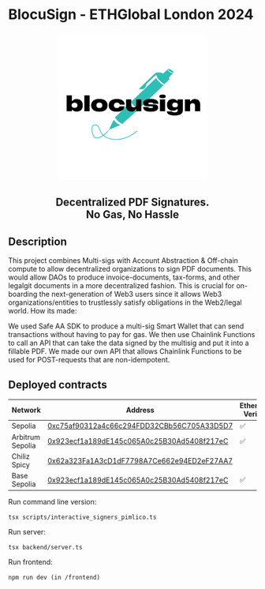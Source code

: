 # BlocuSign - ETHGlobal London 2024

<p align="center">
  <img src="img/Blocusign_logo.png" alt="Logo" width="300">
</p>

<h2 align="center">
Decentralized PDF Signatures.<br>
No Gas, No Hassle
</p>


## Description

This project combines Multi-sigs with Account Abstraction & Off-chain compute to allow decentralized organizations to sign PDF documents.  This would allow DAOs to produce invoice-documents, tax-forms, and other legalgit documents in a more decentralized fashion. This is crucial for on-boarding the next-generation of Web3 users since it allows Web3 organizations/entities to trustlessly satisfy obligations in the Web2/legal world.
How its made: 

We used Safe AA SDK to produce a multi-sig Smart Wallet that can send transactions without having to pay for gas. We then use Chainlink Functions to call an API that can take the data signed by the multisig and put it into a fillable PDF. We made our own API that allows Chainlink Functions to be used for POST-requests that are non-idempotent.


## Deployed contracts

| Network | Address | Etherscan Verified |
| --------------- | --------------- | --- |
| Sepolia  | [0xc75af90312a4c66c294FDD32CBb56C705A33D5D7](https://sepolia.etherscan.io/address/0xc75af90312a4c66c294FDD32CBb56C705A33D5D7)  | :white_check_mark:  |
| Arbitrum Sepolia | [0x923ecf1a189dE145c065A0c25B30Ad5408f217eC](https://sepolia.arbiscan.io/address/0x923ecf1a189dE145c065A0c25B30Ad5408f217eC) |:white_check_mark:  |
| Chiliz Spicy | [0x62a323Fa1A3cD1dF7798A7Ce662e94ED2eF27AA7](https://testnet.chiliscan.com/address/0x62a323Fa1A3cD1dF7798A7Ce662e94ED2eF27AA7) |  |
| Base Sepolia | [0x923ecf1a189dE145c065A0c25B30Ad5408f217eC](https://base-sepolia.blockscout.com/address/0x923ecf1a189dE145c065A0c25B30Ad5408f217eC) |:white_check_mark:  |



Run command line version:
```
tsx scripts/interactive_signers_pimlico.ts
```

Run server:
```
tsx backend/server.ts
```

Run frontend:
```
npm run dev (in /frontend)
```